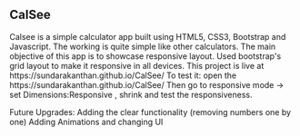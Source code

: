 <h2>CalSee</h2>
Calsee is a simple calculator app built using HTML5, CSS3, Bootstrap and Javascript.
The working is quite simple like other calculators. 
The main objective of this app is to showcase responsive layout.
Used bootstrap's grid layout to make it responsive in all devices.
This project is live at https://sundarakanthan.github.io/CalSee/ 
To test it:
  open the https://sundarakanthan.github.io/CalSee/ 
  Then go to responsive mode -> set Dimensions:Responsive , shrink and test the responsiveness.

Future Upgrades:
  Adding the clear functionality (removing numbers one by one)
  Adding Animations and changing UI
